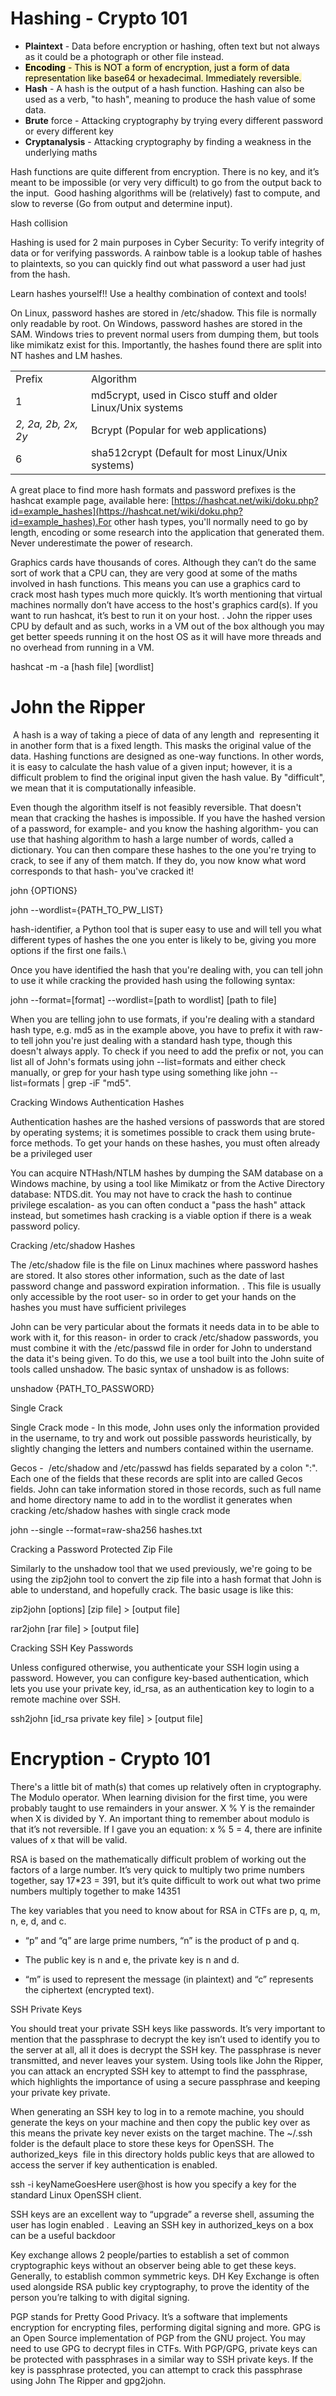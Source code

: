 
# Hashing - Crypto 101

- **Plaintext** - Data before encryption or hashing, often text but not always as it could be a photograph or other file instead.
- <mark style="background: #FFF3A3A6;">**Encoding** - This is NOT a form of encryption, just a form of data representation like base64 or hexadecimal. Immediately reversible.</mark>
- **Hash** - A hash is the output of a hash function. Hashing can also be used as a verb, "to hash", meaning to produce the hash value of some data.
- **Brute** force - Attacking cryptography by trying every different password or every different key
- **Cryptanalysis** - Attacking cryptography by finding a weakness in the underlying maths


Hash functions are quite different from encryption. There is no key, and it’s meant to be impossible (or very very difficult) to go from the output back to the input.  Good hashing algorithms will be (relatively) fast to compute, and slow to reverse (Go from output and determine input).


Hash collision

Hashing is used for 2 main purposes in Cyber Security: To verify integrity of data or for verifying passwords. A rainbow table is a lookup table of hashes to plaintexts, so you can quickly find out what password a user had just from the hash.

Learn hashes yourself!! Use a healthy combination of context and tools!

On Linux, password hashes are stored in /etc/shadow. This file is normally only readable by root. On Windows, password hashes are stored in the SAM. Windows tries to prevent normal users from dumping them, but tools like mimikatz exist for this. Importantly, the hashes found there are split into NT hashes and LM hashes.

|                               |                                                            |
| ----------------------------- | ---------------------------------------------------------- |
| Prefix                        | Algorithm                                                  |
| $1$                           | md5crypt, used in Cisco stuff and older Linux/Unix systems |
| *$2$, $2a$, $2b$, $2x$, $2y$* | Bcrypt (Popular for web applications)                      |
| $6$                           | sha512crypt (Default for most Linux/Unix systems)          |

A great place to find more hash formats and password prefixes is the hashcat example page, available here: [https://hashcat.net/wiki/doku.php?id=example_hashes](https://hashcat.net/wiki/doku.php?id=example_hashes).For other hash types, you'll normally need to go by length, encoding or some research into the application that generated them. Never underestimate the power of research.

Graphics cards have thousands of cores. Although they can’t do the same sort of work that a CPU can, they are very good at some of the maths involved in hash functions. This means you can use a graphics card to crack most hash types much more quickly. It’s worth mentioning that virtual machines normally don’t have access to the host's graphics card(s). If you want to run hashcat, it’s best to run it on your host. . John the ripper uses CPU by default and as such, works in a VM out of the box although you may get better speeds running it on the host OS as it will have more threads and no overhead from running in a VM.

hashcat -m -a [hash file] [wordlist]

# John the Ripper

 A hash is a way of taking a piece of data of any length and  representing it in another form that is a fixed length. This masks the original value of the data. Hashing functions are designed as one-way functions. In other words, it is easy to calculate the hash value of a given input; however, it is a difficult problem to find the original input given the hash value. By "difficult", we mean that it is computationally infeasible.

  
Even though the algorithm itself is not feasibly reversible. That doesn't mean that cracking the hashes is impossible. If you have the hashed version of a password, for example- and you know the hashing algorithm- you can use that hashing algorithm to hash a large number of words, called a dictionary. You can then compare these hashes to the one you're trying to crack, to see if any of them match. If they do, you now know what word corresponds to that hash- you've cracked it!

john {OPTIONS}

john --wordlist={PATH_TO_PW_LIST}

hash-identifier, a Python tool that is super easy to use and will tell you what different types of hashes the one you enter is likely to be, giving you more options if the first one fails.\

Once you have identified the hash that you're dealing with, you can tell john to use it while cracking the provided hash using the following syntax:

john --format=[format] --wordlist=[path to wordlist] [path to file]

When you are telling john to use formats, if you're dealing with a standard hash type, e.g. md5 as in the example above, you have to prefix it with raw- to tell john you're just dealing with a standard hash type, though this doesn't always apply. To check if you need to add the prefix or not, you can list all of John's formats using john --list=formats and either check manually, or grep for your hash type using something like john --list=formats | grep -iF "md5".


Cracking Windows Authentication Hashes

Authentication hashes are the hashed versions of passwords that are stored by operating systems; it is sometimes possible to crack them using brute-force methods. To get your hands on these hashes, you must often already be a privileged user

You can acquire NTHash/NTLM hashes by dumping the SAM database on a Windows machine, by using a tool like Mimikatz or from the Active Directory database: NTDS.dit. You may not have to crack the hash to continue privilege escalation- as you can often conduct a "pass the hash" attack instead, but sometimes hash cracking is a viable option if there is a weak password policy.

  
Cracking /etc/shadow Hashes

The /etc/shadow file is the file on Linux machines where password hashes are stored. It also stores other information, such as the date of last password change and password expiration information. . This file is usually only accessible by the root user- so in order to get your hands on the hashes you must have sufficient privileges

John can be very particular about the formats it needs data in to be able to work with it, for this reason- in order to crack /etc/shadow passwords, you must combine it with the /etc/passwd file in order for John to understand the data it's being given. To do this, we use a tool built into the John suite of tools called unshadow. The basic syntax of unshadow is as follows:

unshadow {PATH_TO_PASSWORD}

  

Single Crack


Single Crack mode - In this mode, John uses only the information provided in the username, to try and work out possible passwords heuristically, by slightly changing the letters and numbers contained within the username.

Gecos -  /etc/shadow and /etc/passwd has fields separated by a colon ":". Each one of the fields that these records are split into are called Gecos fields. John can take information stored in those records, such as full name and home directory name to add in to the wordlist it generates when cracking /etc/shadow hashes with single crack mode

john --single --format=raw-sha256 hashes.txt


Cracking a Password Protected Zip File

Similarly to the unshadow tool that we used previously, we're going to be using the zip2john tool to convert the zip file into a hash format that John is able to understand, and hopefully crack. The basic usage is like this:

zip2john [options] [zip file] > [output file]

rar2john [rar file] > [output file]

  
Cracking SSH Key Passwords

Unless configured otherwise, you authenticate your SSH login using a password. However, you can configure key-based authentication, which lets you use your private key, id_rsa, as an authentication key to login to a remote machine over SSH.

ssh2john [id_rsa private key file] > [output file]

  

# Encryption - Crypto 101

There's a little bit of math(s) that comes up relatively often in cryptography. The Modulo operator. When learning division for the first time, you were probably taught to use remainders in your answer. X % Y is the remainder when X is divided by Y. An important thing to remember about modulo is that it’s not reversible. If I gave you an equation: x % 5 = 4, there are infinite values of x that will be valid.

  

RSA is based on the mathematically difficult problem of working out the factors of a large number. It’s very quick to multiply two prime numbers together, say 17*23 = 391, but it’s quite difficult to work out what two prime numbers multiply together to make 14351

  

The key variables that you need to know about for RSA in CTFs are p, q, m, n, e, d, and c.

  

- “p” and “q” are large prime numbers, “n” is the product of p and q.
    
- The public key is n and e, the private key is n and d.
    
- “m” is used to represent the message (in plaintext) and “c” represents the ciphertext (encrypted text).
    

  
  

SSH Private Keys

  

You should treat your private SSH keys like passwords. It’s very important to mention that the passphrase to decrypt the key isn’t used to identify you to the server at all, all it does is decrypt the SSH key. The passphrase is never transmitted, and never leaves your system. Using tools like John the Ripper, you can attack an encrypted SSH key to attempt to find the passphrase, which highlights the importance of using a secure passphrase and keeping your private key private.

  

When generating an SSH key to log in to a remote machine, you should generate the keys on your machine and then copy the public key over as this means the private key never exists on the target machine. The ~/.ssh folder is the default place to store these keys for OpenSSH. The authorized_keys  file in this directory holds public keys that are allowed to access the server if key authentication is enabled.

  

ssh -i keyNameGoesHere user@host is how you specify a key for the standard Linux OpenSSH client.

  

SSH keys are an excellent way to “upgrade” a reverse shell, assuming the user has login enabled .  Leaving an SSH key in authorized_keys on a box can be a useful backdoor

  

Key exchange allows 2 people/parties to establish a set of common cryptographic keys without an observer being able to get these keys. Generally, to establish common symmetric keys. DH Key Exchange is often used alongside RSA public key cryptography, to prove the identity of the person you’re talking to with digital signing.

  

PGP stands for Pretty Good Privacy. It’s a software that implements encryption for encrypting files, performing digital signing and more. GPG is an Open Source implementation of PGP from the GNU project. You may need to use GPG to decrypt files in CTFs. With PGP/GPG, private keys can be protected with passphrases in a similar way to SSH private keys. If the key is passphrase protected, you can attempt to crack this passphrase using John The Ripper and gpg2john.


  

